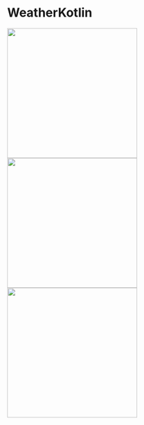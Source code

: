 # WeatherKotlin

<img src="https://i.imgur.com/vTCPeZe.jpg" width="300"> <img src="https://i.imgur.com/ieo1pEO.jpg" width="300"> <img src="https://i.imgur.com/frSaofH.jpg" width="300">

